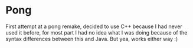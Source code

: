 # Pong

First attempt at a pong remake, decided to use C++ because I had never used it before, for most part I 
had no idea what I was doing because of the syntax differences between this and Java. But yea, works either way :)
